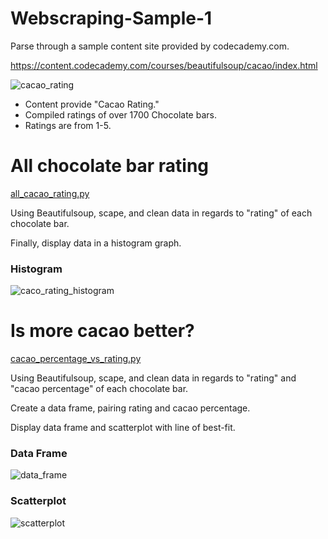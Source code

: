 # Webscraping-Sample-1

Parse through a sample content site provided by codecademy.com.

https://content.codecademy.com/courses/beautifulsoup/cacao/index.html

![cacao_rating](https://user-images.githubusercontent.com/46969960/115655595-71c85980-a2e8-11eb-82a8-d2c2a434d0e9.png)

* Content provide "Cacao Rating."
* Compiled ratings of over 1700 Chocolate bars.
* Ratings are from 1-5.

# All chocolate bar rating #
[all_cacao_rating.py](https://github.com/jacktrinity/Webscraping-Sample-1/blob/main/all_cacao_rating.py)


Using Beautifulsoup, scape, and clean data in regards to "rating" of each chocolate bar.


Finally, display data in a histogram graph.


### Histogram ###
![caco_rating_histogram](https://user-images.githubusercontent.com/46969960/115656704-83126580-a2ea-11eb-944f-9b0f39ce4b29.png)


# Is more cacao better? #
[cacao_percentage_vs_rating.py](https://github.com/jacktrinity/Webscraping-Sample-1/blob/main/cacao_percentage_vs_rating.py)


Using Beautifulsoup, scape, and clean data in regards to "rating" and "cacao percentage" of each chocolate bar.

Create a data frame, pairing rating and cacao percentage.

Display data frame and scatterplot with line of best-fit.

### Data Frame ###
![data_frame](https://user-images.githubusercontent.com/46969960/115679496-7f410c00-a307-11eb-9595-7a4495ed08fa.png)


### Scatterplot ###
![scatterplot](https://user-images.githubusercontent.com/46969960/115679765-c62f0180-a307-11eb-860e-13c09fb39062.png)
